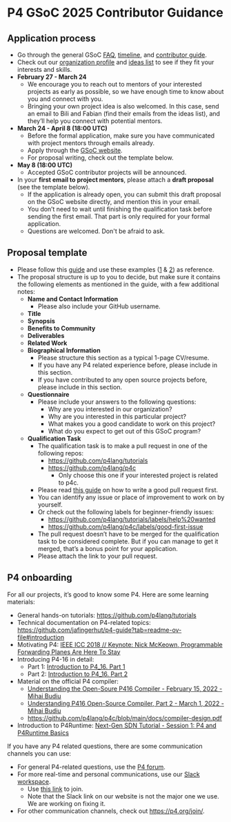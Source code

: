 # P4 GSoC 2025 Contributor Guidance

## Application process

- Go through the general GSoC
  [FAQ](https://developers.google.com/open-source/gsoc/faq),
  [timeline](https://developers.google.com/open-source/gsoc/timeline), and
  [contributor guide](https://google.github.io/gsocguides/student).
- Check out our
  [organization profile]() and
  [ideas list](ideas_list.md)
  to see if they fit your interests and skills.
- **February 27 - March 24**
  - We encourage you to reach out to mentors of your interested projects as early as possible, so we have enough time to know about you and connect with you.
  - Bringing your own project idea is also welcomed. In this case, send an email to Bili and Fabian (find their emails from the ideas list), and they’ll help you connect with potential mentors.
- **March 24 - April 8 (18:00 UTC)**
  - Before the formal application, make sure you have communicated with project mentors through emails already.
  - Apply through the [GSoC website](https://summerofcode.withgoogle.com).
  - For proposal writing, check out the template below.
- **May 8 (18:00 UTC)**
  - Accepted GSoC contributor projects will be announced.
- In your **first email to project mentors**, please attach a **draft proposal** (see the template below).
  - If the application is already open, you can submit this draft proposal on the GSoC website directly, and mention this in your email.
  - You don’t need to wait until finishing the qualification task before sending the first email. That part is only required for your formal application.
  - Questions are welcomed. Don't be afraid to ask.

## Proposal template

- Please follow this
  [guide](https://google.github.io/gsocguides/student/writing-a-proposal)
  and use these examples ([1](https://google.github.io/gsocguides/student/proposal-example-1) &
  [2](https://google.github.io/gsocguides/student/proposal-example-2)) as reference.
- The proposal structure is up to you to decide, but make sure it contains the following elements as mentioned in the guide, with a few additional notes:
  - **Name and Contact Information**
    - Please also include your GitHub username.
  - **Title**
  - **Synopsis**
  - **Benefits to Community**
  - **Deliverables**
  - **Related Work**
  - **Biographical Information**
    - Please structure this section as a typical 1-page CV/resume.
    - If you have any P4 related experience before, please include in this section.
    - If you have contributed to any open source projects before, please include in this section.
  - **Questionnaire**
    - Please include your answers to the following questions:
      - Why are you interested in our organization?
      - Why are you interested in this particular project?
      - What makes you a good candidate to work on this project?
      - What do you expect to get out of this GSoC program?
  - **Qualification Task**
    - The qualification task is to make a pull request in one of the following repos:
      - https://github.com/p4lang/tutorials
      - https://github.com/p4lang/p4c
        - Only choose this one if your interested project is related to p4c.
    - Please read [this guide](https://developers.google.com/blockly/guides/contribute/get-started/write_a_good_pr) on how to write a good pull request first.
    - You can identify any issue or place of improvement to work on by yourself.
    - Or check out the following labels for beginner-friendly issues:
      - https://github.com/p4lang/tutorials/labels/help%20wanted
      - https://github.com/p4lang/p4c/labels/good-first-issue
    - The pull request doesn’t have to be merged for the qualification task to be considered complete. But if you can manage to get it merged, that’s a bonus point for your application.
    - Please attach the link to your pull request.

## P4 onboarding

For all our projects, it’s good to know some P4. Here are some learning materials:

- General hands-on tutorials: https://github.com/p4lang/tutorials
- Technical documentation on P4-related topics: https://github.com/jafingerhut/p4-guide?tab=readme-ov-file#introduction
- Motivating P4: [IEEE ICC 2018 // Keynote: Nick McKeown, Programmable Forwarding Planes Are Here To Stay](https://www.youtube.com/watch?v=8ie0FcsN07U)
- Introducing P4-16 in detail:
  - Part 1: [Introduction to P4_16. Part 1](https://www.youtube.com/watch?v=GslseT4hY1w)
  - Part 2: [Introduction to P4_16. Part 2](https://www.youtube.com/watch?v=yqxpypXIOtQ)
- Material on the official P4 compiler:
  - [Understanding the Open-Soure P416 Compiler - February 15, 2022 - Mihai Budiu](https://www.youtube.com/watch?v=Rx5AQ0IF6eU)
  - [Understanding P416 Open-Source Compiler, Part 2 - March 1, 2022 - Mihai Budiu](https://www.youtube.com/watch?v=YnPHPaPSmpU)
  - https://github.com/p4lang/p4c/blob/main/docs/compiler-design.pdf
- Introduction to P4Runtime: [Next-Gen SDN Tutorial - Session 1: P4 and P4Runtime Basics](https://www.youtube.com/watch?v=KRx92qSLgo4)

If you have any P4 related questions, there are some communication channels you can use:

- For general P4-related questions, use the [P4 forum](https://forum.p4.org).
- For more real-time and personal communications, use our [Slack workspace](https://p4-lang.slack.com).
  - Use [this link](https://join.slack.com/t/p4-lang/shared_invite/zt-a9pe96br-Th73ueaBAwJw1ZbD_z1Rpg) to join.
  - Note that the Slack link on our website is not the major one we use. We are working on fixing it.
- For other communication channels, check out https://p4.org/join/.
